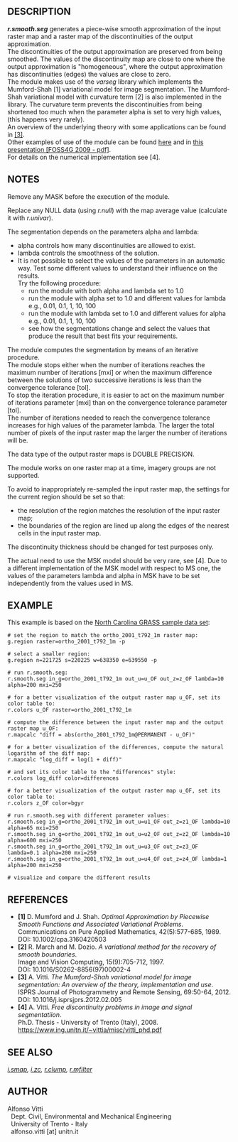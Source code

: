 ## DESCRIPTION

***r.smooth.seg*** generates a piece-wise smooth approximation of the
input raster map and a raster map of the discontinuities of the output
approximation.  
The discontinuities of the output approximation are preserved from being
smoothed. The values of the discontinuity map are close to one where the
output approximation is "homogeneous", where the output approximation
has discontinuities (edges) the values are close to zero.  
The module makes use of the *varseg* library which implements the
Mumford-Shah \[1\] variational model for image segmentation. The
Mumford-Shah variational model with curvature term \[2\] is also
implemented in the library. The curvature term prevents the
discontinuities from being shortened too much when the parameter alpha
is set to very high values, (this happens very rarely).  
An overview of the underlying theory with some applications can be found
in [\[3\]](https://doi.org/10.1016/j.isprsjprs.2012.02.005).  
Other examples of use of the module can be found
[here](https://www.ing.unitn.it/~vittia/sw/sw_index.html) and in [this
presentation \[FOSS4G 2009 -
pdf\]](http://download.osgeo.org/osgeo/foss4g/2009/SPREP/2Thu/Parkside-GO4/1500/Thu-G04-1545-Zatelli.pdf).  
For details on the numerical implementation see \[4\].

## NOTES

Remove any MASK before the execution of the module.  
  
Replace any NULL data (using *r.null*) with the map average value
(calculate it with *r.univar*).  
  
The segmentation depends on the parameters alpha and lambda:

- alpha controls how many discontinuities are allowed to exist.
- lambda controls the smoothness of the solution.
- It is not possible to select the values of the parameters in an
    automatic way. Test some different values to understand their
    influence on the results.  
    Try the following procedure:
  - run the module with both alpha and lambda set to 1.0
  - run the module with alpha set to 1.0 and different values for
        lambda  
        e.g., 0.01, 0.1, 1, 10, 100
  - run the module with lambda set to 1.0 and different values for
        alpha  
        e.g., 0.01, 0.1, 1, 10, 100
  - see how the segmentations change and select the values that
        produce the result that best fits your requirements.

The module computes the segmentation by means of an iterative
procedure.  
The module stops either when the number of iterations reaches the
maximum number of iterations \[mxi\] or when the maximum difference
between the solutions of two successive iterations is less than the
convergence tolerance \[tol\].  
To stop the iteration procedure, it is easier to act on the maximum
number of iterations parameter \[mxi\] than on the convergence tolerance
parameter \[tol\].  
The number of iterations needed to reach the convergence tolerance
increases for high values of the parameter lambda. The larger the total
number of pixels of the input raster map the larger the number of
iterations will be.  
  
The data type of the output raster maps is DOUBLE PRECISION.  
  
The module works on one raster map at a time, imagery groups are not
supported.  
  
To avoid to inappropriately re-sampled the input raster map, the
settings for the current region should be set so that:

- the resolution of the region matches the resolution of the input
    raster map;
- the boundaries of the region are lined up along the edges of the
    nearest cells in the input raster map.

The discontinuity thickness should be changed for test purposes only.  
  
The actual need to use the MSK model should be very rare, see \[4\]. Due
to a different implementation of the MSK model with respect to MS one,
the values of the parameters lambda and alpha in MSK have to be set
independently from the values used in MS.

## EXAMPLE

This example is based on the [North Carolina GRASS sample data
set](https://grass.osgeo.org/download/sample-data):

```code
# set the region to match the ortho_2001_t792_1m raster map:
g.region raster=ortho_2001_t792_1m -p

# select a smaller region:
g.region n=221725 s=220225 w=638350 e=639550 -p

# run r.smooth.seg:
r.smooth.seg in_g=ortho_2001_t792_1m out_u=u_OF out_z=z_OF lambda=10 alpha=200 mxi=250

# for a better visualization of the output raster map u_OF, set its color table to:
r.colors u_OF raster=ortho_2001_t792_1m

# compute the difference between the input raster map and the output raster map u_OF:
r.mapcalc "diff = abs(ortho_2001_t792_1m@PERMANENT - u_OF)"

# for a better visualization of the differences, compute the natural logarithm of the diff map:
r.mapcalc "log_diff = log(1 + diff)"

# and set its color table to the "differences" style:
r.colors log_diff color=differences

# for a better visualization of the output raster map u_OF, set its color table to:
r.colors z_OF color=bgyr

# run r.smooth.seg with different parameter values:
r.smooth.seg in_g=ortho_2001_t792_1m out_u=u1_OF out_z=z1_OF lambda=10 alpha=65 mxi=250
r.smooth.seg in_g=ortho_2001_t792_1m out_u=u2_OF out_z=z2_OF lambda=10 alpha=600 mxi=250
r.smooth.seg in_g=ortho_2001_t792_1m out_u=u3_OF out_z=z3_OF lambda=0.1 alpha=200 mxi=250
r.smooth.seg in_g=ortho_2001_t792_1m out_u=u4_OF out_z=z4_OF lambda=1 alpha=200 mxi=250

# visualize and compare the different results
```

## REFERENCES

- **\[1\]** D. Mumford and J. Shah. *Optimal Approximation by
    Piecewise Smooth Functions and Associated Variational Problems*.  
    Communications on Pure Applied Mathematics, 42(5):577-685, 1989.  
    DOI: 10.1002/cpa.3160420503
- **\[2\]** R. March and M. Dozio. *A variational method for the
    recovery of smooth boundaries*.  
    Image and Vision Computing, 15(9):705-712, 1997.  
    DOI: 10.1016/S0262-8856(97)00002-4
- **\[3\]** A. Vitti. *The Mumford-Shah variational model for image
    segmentation: An overview of the theory, implementation and use*.  
    ISPRS Journal of Photogrammetry and Remote Sensing, 69:50-64,
    2012.  
    DOI: 10.1016/j.isprsjprs.2012.02.005
- **\[4\]** A. Vitti. *Free discontinuity problems in image and signal
    segmentatiion*.  
    Ph.D. Thesis - University of Trento (Italy), 2008.  
    <https://www.ing.unitn.it/~vittia/misc/vitti_phd.pdf>

## SEE ALSO

*[i.smap](https://grass.osgeo.org/grass-stable/manuals/i.smap.html),
[i.zc](https://grass.osgeo.org/grass-stable/manuals/i.zc.html),
[r.clump](https://grass.osgeo.org/grass-stable/manuals/r.clump.html),
[r.mfilter](https://grass.osgeo.org/grass-stable/manuals/r.mfilter.html)*

## AUTHOR

Alfonso Vitti  
  Dept. Civil, Environmental and Mechanical Engineering  
  University of Trento - Italy  
  alfonso.vitti \[at\] unitn.it
